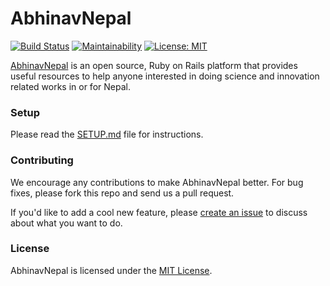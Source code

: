 # AbhinavNepal

[![Build Status](https://travis-ci.com/AbhinavNepal/abhinav-nepal.svg?branch=master)](https://travis-ci.com/AbhinavNepal/abhinav-nepal)
[![Maintainability](https://api.codeclimate.com/v1/badges/f1ee4474279eb55d6964/maintainability)](https://codeclimate.com/github/AbhinavNepal/abhinav-nepal/maintainability)
[![License: MIT](https://img.shields.io/badge/License-MIT-blue.svg)](https://github.com/AbhinavNepal/abhinav-nepal/blob/master/LICENSE)

[AbhinavNepal](https://abhinavnepal.com) is an open source, Ruby on Rails platform that provides useful resources to help anyone interested in doing science and innovation related works in or for Nepal.

### Setup

Please read the [SETUP.md](https://github.com/AbhinavNepal/abhinav-nepal/blob/master/SETUP.md) file for instructions.

### Contributing

We encourage any contributions to make AbhinavNepal better. For bug fixes, please fork this repo and send us a pull request.

If you'd like to add a cool new feature, please [create an issue](https://github.com/AbhinavNepal/abhinav-nepal/issues/new) to discuss about what you want to do.

### License

AbhinavNepal is licensed under the [MIT License](https://github.com/AbhinavNepal/abhinav-nepal/blob/master/LICENSE).
